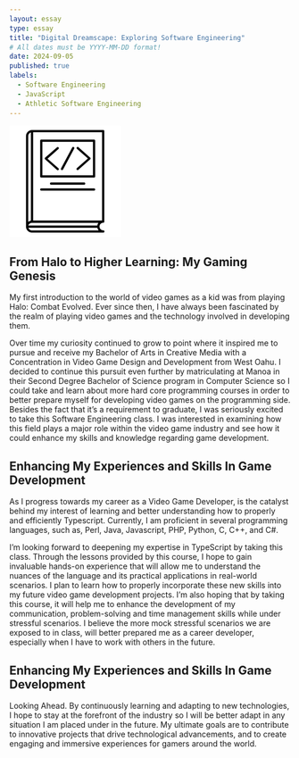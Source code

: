 ```yaml
---
layout: essay
type: essay
title: "Digital Dreamscape: Exploring Software Engineering"
# All dates must be YYYY-MM-DD format!
date: 2024-09-05
published: true
labels:
  - Software Engineering
  - JavaScript
  - Athletic Software Engineering
---
```


<img width="200px" class="rounded float-start pe-4" src="../img/difficulty/Coding_Book.jpg">

## From Halo to Higher Learning: My Gaming Genesis

My first introduction to the world of video games as a kid was from playing Halo: Combat Evolved. Ever since then, I have always been fascinated by the realm of playing video games and the technology involved in developing them.  

Over time my curiosity continued to grow to point where it inspired me to pursue and receive my Bachelor of Arts in Creative Media with a Concentration in Video Game Design and Development from West Oahu. I decided to continue this pursuit even further by matriculating at Manoa in their Second Degree Bachelor of Science program in Computer Science so I could take and learn about more hard core programming courses in order to better prepare myself for developing video games on the programming side. Besides the fact that it’s a requirement to graduate, I was seriously excited to take this Software Engineering class. I was interested in examining how this field plays a major role within the video game industry and see how it could enhance my skills and knowledge regarding game development.  



## Enhancing My Experiences and Skills In Game Development 

As I progress towards my career as a Video Game Developer, is the catalyst behind my interest of learning and better understanding how to properly and efficiently Typescript. Currently, I am proficient in several programming languages, such as, Perl, Java, Javascript, PHP, Python, C, C++, and C#.

I’m looking forward to deepening my expertise in TypeScript by taking this class. Through the lessons provided by this course, I hope to gain invaluable hands-on experience that will allow me to understand the nuances of the language and its practical applications in real-world scenarios. I plan to learn how to properly incorporate these new skills into my future video game development projects. I’m also hoping that by taking this course, it will help me to enhance the development of my communication, problem-solving and time management skills while under stressful scenarios. I believe the more mock stressful scenarios we are exposed to in class, will better prepared me as a career developer, especially when I have to work with others in the future. 



## Enhancing My Experiences and Skills In Game Development

Looking Ahead. By continuously learning and adapting to new technologies, I hope to stay at the forefront of the industry so I will be better adapt in any situation I am placed under in the future. My ultimate goals are to contribute to innovative projects that drive technological advancements, and to create engaging and immersive experiences for gamers around the world.

